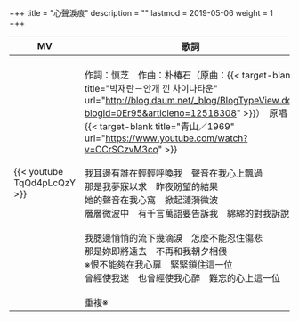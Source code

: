 +++
title = "心聲淚痕"
description = ""
lastmod = 2019-05-06
weight = 1
+++

MV  | 歌詞  
--------------|-------
{{< youtube TqQd4pLcQzY >}}|<br/>作詞：慎芝　作曲：朴椿石（原曲：{{< target-blank title="박재란－안개 낀 차이나타운" url="http://blog.daum.net/_blog/BlogTypeView.do?blogid=0Er95&articleno=12518308" >}}）　原唱：{{< target-blank title="青山／1969" url="https://www.youtube.com/watch?v=CCrSCzvM3co" >}}<br/><br/>我耳邊有誰在輕輕呼喚我　聲音在我心上飄過<br/>那是我夢寐以求　昨夜盼望的結果<br/>她的聲音在我心窩　掀起漣漪微波<br/>層層微波中　有千言萬語要告訴我　綿綿的對我訴說<br/><br/>我腮邊悄悄的流下幾滴淚　怎麼不能忍住傷悲<br/>那是妳即將遠去　不再和我朝夕相偎<br/>※恨不能夠在我心扉　緊緊鎖住這一位<br/>曾經使我迷　也曾經使我心醉　難忘的心上這一位<br/><br/>重複※

